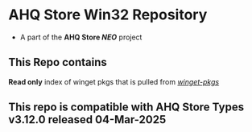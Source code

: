 # AHQ Store Win32 Repository

- A part of the **AHQ Store _NEO_** project

## This Repo contains

**Read only** index of winget pkgs that is pulled from _[winget-pkgs](https://github.com/microsoft/winget-pkgs)_

## This repo is compatible with **AHQ Store Types v3.12.0 released 04-Mar-2025**
